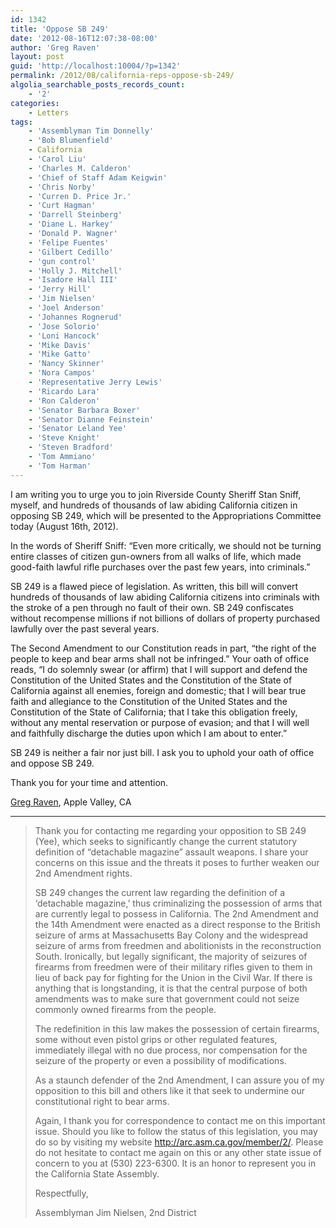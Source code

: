 ```yaml
---
id: 1342
title: 'Oppose SB 249'
date: '2012-08-16T12:07:38-08:00'
author: 'Greg Raven'
layout: post
guid: 'http://localhost:10004/?p=1342'
permalink: /2012/08/california-reps-oppose-sb-249/
algolia_searchable_posts_records_count:
    - '2'
categories:
    - Letters
tags:
    - 'Assemblyman Tim Donnelly'
    - 'Bob Blumenfield'
    - California
    - 'Carol Liu'
    - 'Charles M. Calderon'
    - 'Chief of Staff Adam Keigwin'
    - 'Chris Norby'
    - 'Curren D. Price Jr.'
    - 'Curt Hagman'
    - 'Darrell Steinberg'
    - 'Diane L. Harkey'
    - 'Donald P. Wagner'
    - 'Felipe Fuentes'
    - 'Gilbert Cedillo'
    - 'gun control'
    - 'Holly J. Mitchell'
    - 'Isadore Hall III'
    - 'Jerry Hill'
    - 'Jim Nielsen'
    - 'Joel Anderson'
    - 'Johannes Rognerud'
    - 'Jose Solorio'
    - 'Loni Hancock'
    - 'Mike Davis'
    - 'Mike Gatto'
    - 'Nancy Skinner'
    - 'Nora Campos'
    - 'Representative Jerry Lewis'
    - 'Ricardo Lara'
    - 'Ron Calderon'
    - 'Senator Barbara Boxer'
    - 'Senator Dianne Feinstein'
    - 'Senator Leland Yee'
    - 'Steve Knight'
    - 'Steven Bradford'
    - 'Tom Ammiano'
    - 'Tom Harman'
---
```


I am writing you to urge you to join Riverside County Sheriff Stan Sniff, myself, and hundreds of thousands of law abiding California citizen in opposing SB 249, which will be presented to the Appropriations Committee today (August 16th, 2012).

In the words of Sheriff Sniff: “Even more critically, we should not be turning entire classes of citizen gun-owners from all walks of life, which made good-faith lawful rifle purchases over the past few years, into criminals.”

SB 249 is a flawed piece of legislation. As written, this bill will convert hundreds of thousands of law abiding California citizens into criminals with the stroke of a pen through no fault of their own. SB 249 confiscates without recompense millions if not billions of dollars of property purchased lawfully over the past several years.

The Second Amendment to our Constitution reads in part, “the right of the people to keep and bear arms shall not be infringed.” Your oath of office reads, “I do solemnly swear (or affirm) that I will support and defend the Constitution of the United States and the Constitution of the State of California against all enemies, foreign and domestic; that I will bear true faith and allegiance to the Constitution of the United States and the Constitution of the State of California; that I take this obligation freely, without any mental reservation or purpose of evasion; and that I will well and faithfully discharge the duties upon which I am about to enter.”

SB 249 is neither a fair nor just bill. I ask you to uphold your oath of office and oppose SB 249.

Thank you for your time and attention.

[Greg Raven](https://www.gregraven.org/), Apple Valley, CA

---

> Thank you for contacting me regarding your opposition to SB 249 (Yee), which seeks to significantly change the current statutory definition of “detachable magazine” assault weapons. I share your concerns on this issue and the threats it poses to further weaken our 2nd Amendment rights.
> 
> SB 249 changes the current law regarding the definition of a ‘detachable magazine,’ thus criminalizing the possession of arms that are currently legal to possess in California. The 2nd Amendment and the 14th Amendment were enacted as a direct response to the British seizure of arms at Massachusetts Bay Colony and the widespread seizure of arms from freedmen and abolitionists in the reconstruction South. Ironically, but legally significant, the majority of seizures of firearms from freedmen were of their military rifles given to them in lieu of back pay for fighting for the Union in the Civil War. If there is anything that is longstanding, it is that the central purpose of both amendments was to make sure that government could not seize commonly owned firearms from the people.
> 
> The redefinition in this law makes the possession of certain firearms, some without even pistol grips or other regulated features, immediately illegal with no due process, nor compensation for the seizure of the property or even a possibility of modifications.
> 
> As a staunch defender of the 2nd Amendment, I can assure you of my opposition to this bill and others like it that seek to undermine our constitutional right to bear arms.
> 
> Again, I thank you for correspondence to contact me on this important issue. Should you like to follow the status of this legislation, you may do so by visiting my website http://arc.asm.ca.gov/member/2/. Please do not hesitate to contact me again on this or any other state issue of concern to you at (530) 223-6300. It is an honor to represent you in the California State Assembly.
> 
> Respectfully,
> 
> Assemblyman Jim Nielsen, 2nd District